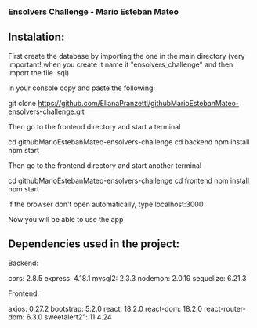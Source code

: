 ### Ensolvers Challenge - Mario Esteban Mateo

## Instalation:

First create the database by importing the one in the main directory (very important! when you create it name it "ensolvers_challenge" and then import the file .sql)

In your console copy and paste the following:

git clone https://github.com/ElianaPranzetti/githubMarioEstebanMateo-ensolvers-challenge.git

Then go to the frontend directory and start a terminal

cd githubMarioEstebanMateo-ensolvers-challenge
cd backend
npm install
npm start

Then go to the frontend directory and start another terminal

cd githubMarioEstebanMateo-ensolvers-challenge
cd frontend
npm install
npm start

if the browser don't open automatically, type localhost:3000

Now you will be able to use the app

## Dependencies used in the project:

Backend:

cors: 2.8.5
express: 4.18.1
mysql2: 2.3.3
nodemon: 2.0.19
sequelize: 6.21.3

Frontend:

axios: 0.27.2
bootstrap: 5.2.0
react: 18.2.0
react-dom: 18.2.0
react-router-dom: 6.3.0
sweetalert2": 11.4.24
